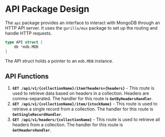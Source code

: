 # API Package Design

The `api` package provides an interface to interact with MongoDB through an HTTP API server. It uses the `gorilla/mux` package to set up the routing and handle HTTP requests.

```go
type API struct {
	db *mdb.MDB
}
```
The API struct holds a pointer to an `mdb.MDB` instance.

## API Functions

1. **`GET /api/v1/{collectionName}/item?headers={headers}`** - This route is used to retrieve data based on headers in a collection. Headers are comma-separated. The handler for this route is **`GetByHeadersHandler`**.
2. **`GET /api/v1/{collectionName}/item/{stockName}`** - This route is used to retrieve a single record from a collection. The handler for this route is **`GetSingleRecordHandler`**.
3. **`GET /api/v1/headers/{collectionName}`** - This route is used to retrieve all headers from a collection. The handler for this route is **`GetHeadersHandler`**.

